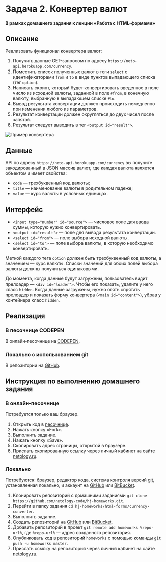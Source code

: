 # Задача 2. Конвертер валют

#### В рамках домашнего задания к лекции «Работа с HTML-формами»

## Описание

Реализовать функционал конвертера валют:

1. Получить данные GET-запросом по адресу `https://neto-api.herokuapp.com/currency`.
2. Поместить список полученных валют в теги `select` с идентификаторами `from` и `to` в виде пунктов выпадающего списка (тег `option`).
3. Написать скрипт, который будет конвертировать введенное в поле число из исходной валюты, заданной в поле `#from`, в конечную валюту, выбранную в выпадающем списке `#to`.
4. Вывод результата конвертации должен происходить немедленно при изменении любого из параметров.
5. Результат конвертации должен округляться до двух чисел после запятой.
6. Результат следует выводить в тег `<output id="result">`.

![Пример конвертера](./res/currency-converter.png)

## Данные

API по адресу `https://neto-api.herokuapp.com/currency` вы получите закодированный в JSON массив валют, где каждая валюта является объектом и имеет свойства:
- `code` — трехбуквенный код валюты;
- `title` — наименование валюты в родительном падеже;
- `value` — курс валюты в условных единицах.

## Интерфейс

- `<input type="number" id="source">` — числовое поле для ввода суммы, которую нужно конвертировать.
- `<output id="result">` — поле для вывода результата конвертации.
- `<select id="from">` — поле выбора исходной валюты.
- `<select id="to">` — поле выбора валюты, в которую необходимо конвертировать.

Меткой каждого тега `option` должен быть трехбуквенный код валюты, а значением — курс валюты. Списки значений для обоих полей выбора валюты должны получиться одинаковыми.

До момента, когда данные будут загружены, пользователь видит прелоадер — `<div id="loader">`. Чтобы его показать, удалите у него класс `hidden`. Когда данные загружены, нужно опять спрятать прелоадер и показать форму конвертера (`<main id="content">`), убрав у контейнера класс `hidden`.

## Реализация

### В песочнице CODEPEN

В онлайн-песочнице на [CODEPEN](https://codepen.io/Netology/pen/WdKyOa).

### Локально с использованием git

В репозитории на [GitHub](https://github.com/netology-code/hj-homeworks/tree/master/html-forms/currency-converter).

## Инструкция по выполнению домашнего задания

### В онлайн-песочнице

Потребуется только ваш браузер.

1. Открыть код в [песочнице](https://codepen.io/Netology/pen/WdKyOa).
2. Нажать кнопку «Fork».
3. Выполнить задание.
4. Нажать кнопку «Save».
5. Скопировать адрес страницы, открытой в браузере.
6. Прислать скопированную ссылку через личный кабинет на сайте [netology.ru](http://netology.ru/).    

### Локально

Потребуются: браузер, редактор кода, система контроля версий [git](https://git-scm.com), установленная локально, и аккаунт на [GitHub](https://github.com/) или [BitBucket](https://bitbucket.org/).

1. Клонировать репозиторий с домашними заданиями `git clone https://github.com/netology-code/hj-homeworks.git`.
2. Перейти в папку задания `cd hj-homeworks/html-forms/currency-converter`.
3. Выполнить задание.
4. Создать репозиторий на [GitHub](https://github.com/) или [BitBucket](https://bitbucket.org/).
5. Добавить репозиторий в проект `git remote add homeworks %repo-url%`, где `%repo-url%` — адрес созданного репозитория.
6. Опубликовать код в репозиторий `homeworks` с помощью команды `git push -u homeworks master`.
7. Прислать ссылку на репозиторий через личный кабинет на сайте [netology.ru](http://netology.ru/).
